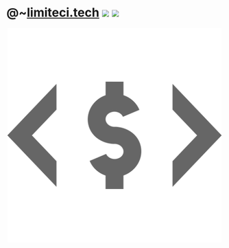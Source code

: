 # @~[limiteci.tech](https://limiteci.tech) <img src="https://img.shields.io/badge/build-stable-green"> <img src="https://img.shields.io/badge/.onion-unstable-red">
<div align="center">
<a href="https://limiteci.tech">
	<img src="esc/images/favicons/android-chrome-512x512.png" width="500px" alt="PrivacyTools" />
</a>
</div>
